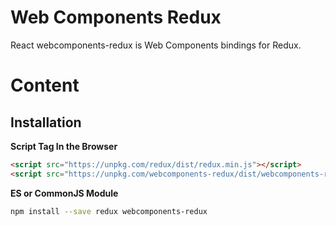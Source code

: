 # Web Components Redux
React  webcomponents-redux is Web Components bindings for Redux.

# Content

## Installation
**Script Tag In the Browser**

```html
<script src="https://unpkg.com/redux/dist/redux.min.js"></script>
<script src="https://unpkg.com/webcomponents-redux/dist/webcomponents-redux.min.js"></script>
```

**ES or CommonJS Module**
```sh
npm install --save redux webcomponents-redux
```



